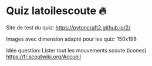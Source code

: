 # Quiz latoilescoute 🔥

Site de test du quiz: https://pytoncraft2.github.io/2/

Images avec dimension adapté pour les quiz: 150x198

Idée question: Lister tout les mouvements scoute (icones)
https://fr.scoutwiki.org/Accueil